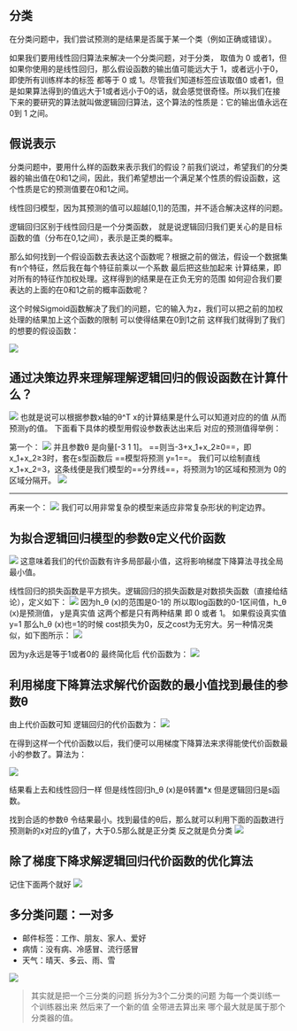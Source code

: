 
## 分类
在分类问题中，我们尝试预测的是结果是否属于某一个类（例如正确或错误）。

如果我们要用线性回归算法来解决一个分类问题，对于分类，  取值为 0 或者1，但如果你使用的是线性回归，那么假设函数的输出值可能远大于 1，或者远小于0，即使所有训练样本的标签  都等于 0 或 1。尽管我们知道标签应该取值0 或者1，但是如果算法得到的值远大于1或者远小于0的话，就会感觉很奇怪。所以我们在接下来的要研究的算法就叫做逻辑回归算法，这个算法的性质是：它的输出值永远在0到 1 之间。

## 假说表示
分类问题中，要用什么样的函数来表示我们的假设？前我们说过，希望我们的分类器的输出值在0和1之间，因此，我们希望想出一个满足某个性质的假设函数，这个性质是它的预测值要在0和1之间。

线性回归模型，因为其预测的值可以超越[0,1]的范围，并不适合解决这样的问题。

逻辑回归区别于线性回归是一个分类函数， 就是说逻辑回归我们更关心的是目标函数的值（分布在0,1之间），表示是正类的概率。

那么如何找到一个假设函数去表达这个函数呢？根据之前的做法，假设一个数据集有n个特征，然后我在每个特征前乘以一个系数 最后把这些加起来 计算结果，即对所有的特征作加权处理。这样得到的结果是在正负无穷的范围 如何迎合我们要表达的上面的在0和1之前的概率函数呢？

这个时候Sigmoid函数解决了我们的问题，它的输入为z，我们可以把之前的加权处理的结果加上这个函数的限制 可以使得结果在0到1之前 这样我们就得到了我们的想要的假设函数：

![](https://raw.githubusercontent.com/mortimer-cra/mypic/master/20190906111156.png)

## 通过决策边界来理解理解逻辑回归的假设函数在计算什么？
![](https://raw.githubusercontent.com/mortimer-cra/mypic/master/20190906113325.png)
也就是说可以根据参数x轴的θ^T x的计算结果是什么可以知道对应的的值 从而预测y的值。
下面看下具体的模型用假设参数表达出来后 对应的预测值得举例：

第一个：
![](https://raw.githubusercontent.com/mortimer-cra/mypic/master/20190906113856.png)
并且参数θ 是向量[-3 1 1]。 ==则当-3+x_1+x_2≥0==，即x_1+x_2≥3时，套在s型函数后 ==模型将预测 y=1==。 我们可以绘制直线x_1+x_2=3，这条线便是我们模型的==分界线==，将预测为1的区域和预测为 0的区域分隔开。
![](https://raw.githubusercontent.com/mortimer-cra/mypic/master/20190906114353.png)

---

再来一个：
![](https://raw.githubusercontent.com/mortimer-cra/mypic/master/20190906115409.png)
我们可以用非常复杂的模型来适应非常复杂形状的判定边界。

## 为拟合逻辑回归模型的参数θ定义代价函数 
![](https://raw.githubusercontent.com/mortimer-cra/mypic/master/20190906140411.png)
这意味着我们的代价函数有许多局部最小值，这将影响梯度下降算法寻找全局最小值。

线性回归的损失函数是平方损失。逻辑回归的损失函数是对数损失函数（直接给结论），定义如下：
![](https://raw.githubusercontent.com/mortimer-cra/mypic/master/20190906143141.png)
因为h_θ (x)的范围是0-1的 所以取log函数的0-1区间值，h_θ (x)是预测值， y是真实值 这两个都是只有两种结果 即 0 或者 1。 如果假设真实值y=1 那么h_θ (x)也=1的时候 cost损失为0，反之cost为无穷大。另一种情况类似，如下图所示：
![](https://raw.githubusercontent.com/mortimer-cra/mypic/master/20190906144002.png)

因为y永远是等于1或者0的 最终简化后 代价函数为：
![](https://raw.githubusercontent.com/mortimer-cra/mypic/master/20190906144114.png)

## 利用梯度下降算法求解代价函数的最小值找到最佳的参数θ
由上代价函数可知 逻辑回归的代价函数为：
![](https://raw.githubusercontent.com/mortimer-cra/mypic/master/20190906145211.png)

在得到这样一个代价函数以后，我们便可以用梯度下降算法来求得能使代价函数最小的参数了。算法为：

![](https://raw.githubusercontent.com/mortimer-cra/mypic/master/20190906145727.png)

结果看上去和线性回归一样 但是线性回归h_θ (x)是θ转置*x 但是逻辑回归是s函数。

找到合适的参数θ 令结果最小。找到最佳的θ后，那么就可以利用下面的函数进行预测新的x对应的y值了，大于0.5那么就是正分类 反之就是负分类
![](https://raw.githubusercontent.com/mortimer-cra/mypic/master/20190906145314.png)

## 除了梯度下降求解逻辑回归代价函数的优化算法
记住下面两个就好
![](https://raw.githubusercontent.com/mortimer-cra/mypic/master/20190906150241.png)

## 多分类问题：一对多
- 邮件标签：工作、朋友、家人、爱好
- 病情：没有病、冷感冒、流行感冒
- 天气：晴天、多云、雨、雪

![](https://raw.githubusercontent.com/mortimer-cra/mypic/master/20190906151539.png)
> 其实就是把一个三分类的问题 拆分为3个二分类的问题 为每一个类训练一个训练器出来 然后来了一个新的值 全带进去算出来 哪个最大就是属于那个分类器的值。